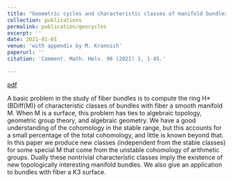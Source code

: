 ```yaml
---
title: "Geometric cycles and characteristic classes of manifold bundles"
collection: publications
permalink: publication/geocycles
excerpt: ''
date: 2021-01-01
venue: 'with appendix by M. Krannich'
paperurl: ''
citation: 'Comment. Math. Helv. 96 (2021) 1, 1-45.'

---
```


[pdf](http://bena-tshishiku.github.io/files/papers/geocycles.pdf)

A basic problem in the study of fiber bundles is to compute the ring H*(BDiff(M)) 
of characteristic classes of bundles with fiber a smooth manifold M. When M is a surface, 
this problem has ties to algebraic topology, geometric group theory, and algebraic geometry. 
We have a good understanding of the cohomology in the stable range, but this accounts for a 
small percentage of the total cohomology, and little is known beyond that. In this paper we produce new 
classes (independent from the stable classes) for some special M that come from the unstable 
cohomology of arithmetic groups.  Dually these nontrivial characteristic classes imply the existence 
of new topologically interesting manifold bundles. We also give an application to bundles with fiber a K3 surface. 
